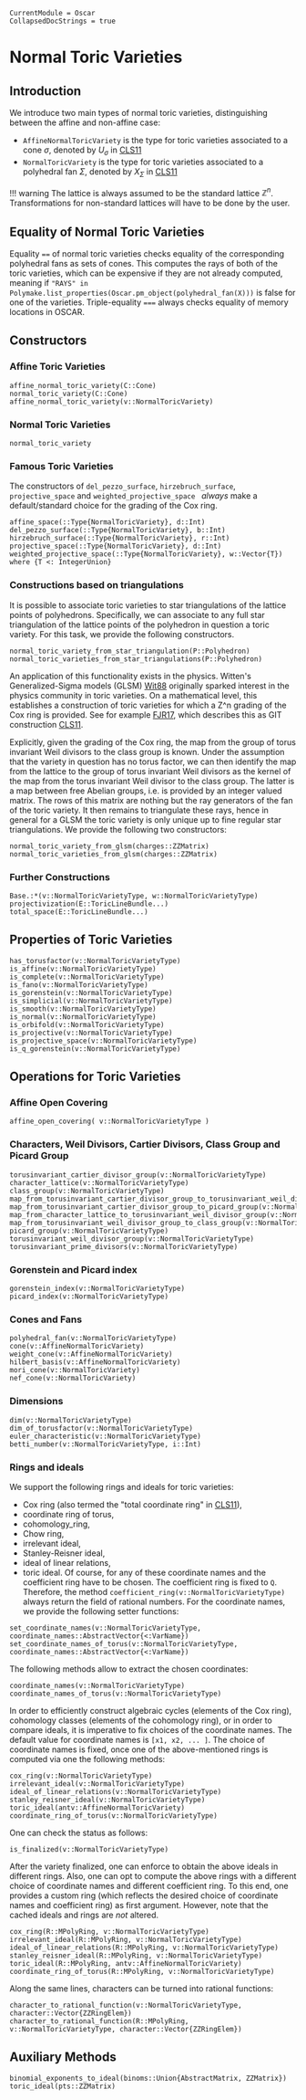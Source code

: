 ```@meta
CurrentModule = Oscar
CollapsedDocStrings = true
```

# Normal Toric Varieties

## Introduction

We introduce two main types of normal toric varieties, distinguishing between
the affine and non-affine case:
- `AffineNormalToricVariety` is the type for toric varieties associated to a cone $\sigma$, denoted by $U_{\sigma}$ in [CLS11](@cite)
- `NormalToricVariety` is the type for toric varieties associated to a polyhedral fan $\Sigma$, denoted by $X_{\Sigma}$ in [CLS11](@cite)

!!! warning
    The lattice is always assumed to be the standard lattice $\mathbb{Z}^n$.
    Transformations for non-standard lattices will have to be done by the user.


## Equality of Normal Toric Varieties

Equality `==` of normal toric varieties checks equality of the
corresponding polyhedral fans as sets of cones.
This computes the rays of both of the toric varieties, which can be
expensive if they are not already computed, meaning if
`"RAYS" in Polymake.list_properties(Oscar.pm_object(polyhedral_fan(X)))`
is false for one of the varieties.
Triple-equality `===` always checks equality of memory locations in OSCAR.


## Constructors

### Affine Toric Varieties

```@docs
affine_normal_toric_variety(C::Cone)
normal_toric_variety(C::Cone)
affine_normal_toric_variety(v::NormalToricVariety)
```

### Normal Toric Varieties

```@docs
normal_toric_variety
```

### Famous Toric Varieties

The constructors of `del_pezzo_surface`, `hirzebruch_surface`, `projective_space` and `weighted_projective_space ` *always* make a default/standard choice for the grading of the Cox ring.

```@docs
affine_space(::Type{NormalToricVariety}, d::Int)
del_pezzo_surface(::Type{NormalToricVariety}, b::Int)
hirzebruch_surface(::Type{NormalToricVariety}, r::Int)
projective_space(::Type{NormalToricVariety}, d::Int)
weighted_projective_space(::Type{NormalToricVariety}, w::Vector{T}) where {T <: IntegerUnion}
```

### Constructions based on triangulations

It is possible to associate toric varieties to star triangulations
of the lattice points of polyhedrons. Specifically, we can associate
to any full star triangulation of the lattice points of the polyhedron
in question a toric variety. For this task, we provide the following
constructors.
```@docs
normal_toric_variety_from_star_triangulation(P::Polyhedron)
normal_toric_varieties_from_star_triangulations(P::Polyhedron)
```
An application of this functionality exists in the physics.
Witten's Generalized-Sigma models (GLSM) [Wit88](@cite)
originally sparked interest in the physics community in toric varieties.
On a mathematical level, this establishes a construction of toric
varieties for which a Z^n grading of the Cox ring is provided. See
for example [FJR17](@cite), which describes this as GIT
construction [CLS11](@cite).

Explicitly, given the grading of the Cox ring, the map from
the group of torus invariant Weil divisors to the class group
is known. Under the assumption that the variety in question
has no torus factor, we can then identify the map from the
lattice to the group of torus invariant Weil divisors as the
kernel of the map from the torus invariant Weil divisor to the
class group. The latter is a map between free Abelian groups, i.e.
is provided by an integer valued matrix. The rows of this matrix
are nothing but the ray generators of the fan of the toric variety.
It then remains to triangulate these rays, hence in general for
a GLSM the toric variety is only unique up to fine regular
star triangulations. We provide the following two constructors:
```@docs
normal_toric_variety_from_glsm(charges::ZZMatrix)
normal_toric_varieties_from_glsm(charges::ZZMatrix)
```

### Further Constructions

```@docs
Base.:*(v::NormalToricVarietyType, w::NormalToricVarietyType)
projectivization(E::ToricLineBundle...)
total_space(E::ToricLineBundle...)
```


## Properties of Toric Varieties

```@docs
has_torusfactor(v::NormalToricVarietyType)
is_affine(v::NormalToricVarietyType)
is_complete(v::NormalToricVarietyType)
is_fano(v::NormalToricVarietyType)
is_gorenstein(v::NormalToricVarietyType)
is_simplicial(v::NormalToricVarietyType)
is_smooth(v::NormalToricVarietyType)
is_normal(v::NormalToricVarietyType)
is_orbifold(v::NormalToricVarietyType)
is_projective(v::NormalToricVarietyType)
is_projective_space(v::NormalToricVarietyType)
is_q_gorenstein(v::NormalToricVarietyType)
```


## Operations for Toric Varieties

### Affine Open Covering

```@docs
affine_open_covering( v::NormalToricVarietyType )
```

### Characters, Weil Divisors, Cartier Divisors, Class Group and Picard Group

```@docs
torusinvariant_cartier_divisor_group(v::NormalToricVarietyType)
character_lattice(v::NormalToricVarietyType)
class_group(v::NormalToricVarietyType)
map_from_torusinvariant_cartier_divisor_group_to_torusinvariant_weil_divisor_group(v::NormalToricVarietyType)
map_from_torusinvariant_cartier_divisor_group_to_picard_group(v::NormalToricVarietyType)
map_from_character_lattice_to_torusinvariant_weil_divisor_group(v::NormalToricVarietyType)
map_from_torusinvariant_weil_divisor_group_to_class_group(v::NormalToricVarietyType)
picard_group(v::NormalToricVarietyType)
torusinvariant_weil_divisor_group(v::NormalToricVarietyType)
torusinvariant_prime_divisors(v::NormalToricVarietyType)
```

### Gorenstein and Picard index

```@docs
gorenstein_index(v::NormalToricVarietyType)
picard_index(v::NormalToricVarietyType)
```

### Cones and Fans

```@docs
polyhedral_fan(v::NormalToricVarietyType)
cone(v::AffineNormalToricVariety)
weight_cone(v::AffineNormalToricVariety)
hilbert_basis(v::AffineNormalToricVariety)
mori_cone(v::NormalToricVariety)
nef_cone(v::NormalToricVariety)
```

### Dimensions

```@docs
dim(v::NormalToricVarietyType)
dim_of_torusfactor(v::NormalToricVarietyType)
euler_characteristic(v::NormalToricVarietyType)
betti_number(v::NormalToricVarietyType, i::Int)
```

### Rings and ideals

We support the following rings and ideals for toric varieties:
- Cox ring (also termed the "total coordinate ring" in [CLS11](@cite)),
- coordinate ring of torus,
- cohomology_ring,
- Chow ring,
- irrelevant ideal,
- Stanley-Reisner ideal,
- ideal of linear relations,
- toric ideal.
Of course, for any of these coordinate names and the coefficient ring
have to be chosen. The coefficient ring is fixed to `Q`. Therefore, the
method `coefficient_ring(v::NormalToricVarietyType)` always return
the field of rational numbers. For the coordinate names, we provide the
following setter functions:
```@docs
set_coordinate_names(v::NormalToricVarietyType, coordinate_names::AbstractVector{<:VarName})
set_coordinate_names_of_torus(v::NormalToricVarietyType, coordinate_names::AbstractVector{<:VarName})
```
The following methods allow to extract the chosen coordinates:
```@docs
coordinate_names(v::NormalToricVarietyType)
coordinate_names_of_torus(v::NormalToricVarietyType)
```
In order to efficiently construct algebraic cycles (elements of the Cox ring),
cohomology classes (elements of the cohomology ring), or in order to compare ideals,
it is imperative to fix choices of the coordinate names. The default value for
coordinate names is `[x1, x2, ... ]`. The choice of coordinate names is fixed,
once one of the above-mentioned rings is computed via one the following methods:
```@docs
cox_ring(v::NormalToricVarietyType)
irrelevant_ideal(v::NormalToricVarietyType)
ideal_of_linear_relations(v::NormalToricVarietyType)
stanley_reisner_ideal(v::NormalToricVarietyType)
toric_ideal(antv::AffineNormalToricVariety)
coordinate_ring_of_torus(v::NormalToricVarietyType)
```
One can check the status as follows:
```@docs
is_finalized(v::NormalToricVarietyType)
```
After the variety finalized, one can enforce to obtain the above ideals in different rings.
Also, one can opt to compute the above rings with a different choice of coordinate names
and different coefficient ring. To this end, one provides a custom ring (which
reflects the desired choice of coordinate names and coefficient ring) as first argument.
However, note that the cached ideals and rings are *not* altered.
```@docs
cox_ring(R::MPolyRing, v::NormalToricVarietyType)
irrelevant_ideal(R::MPolyRing, v::NormalToricVarietyType)
ideal_of_linear_relations(R::MPolyRing, v::NormalToricVarietyType)
stanley_reisner_ideal(R::MPolyRing, v::NormalToricVarietyType)
toric_ideal(R::MPolyRing, antv::AffineNormalToricVariety)
coordinate_ring_of_torus(R::MPolyRing, v::NormalToricVarietyType)
```
Along the same lines, characters can be turned into rational functions:
```@docs
character_to_rational_function(v::NormalToricVarietyType, character::Vector{ZZRingElem})
character_to_rational_function(R::MPolyRing, v::NormalToricVarietyType, character::Vector{ZZRingElem})
```


## Auxiliary Methods

```@docs
binomial_exponents_to_ideal(binoms::Union{AbstractMatrix, ZZMatrix})
toric_ideal(pts::ZZMatrix)
```
